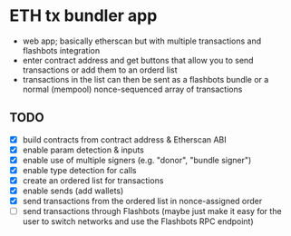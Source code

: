 # ETH tx bundler app

* web app; basically etherscan but with multiple transactions and flashbots integration
* enter contract address and get buttons that allow you to send transactions or add them to an orderd list
* transactions in the list can then be sent as a flashbots bundle or a normal (mempool) nonce-sequenced array of transactions

## TODO

* [x] build contracts from contract address & Etherscan ABI
* [x] enable param detection & inputs
* [x] enable use of multiple signers (e.g. "donor", "bundle signer")
* [x] enable type detection for calls
* [x] create an ordered list for transactions
* [x] enable sends (add wallets)
* [x] send transactions from the ordered list in nonce-assigned order
* [ ] send transactions through Flashbots (maybe just make it easy for the user to switch networks and use the Flashbots RPC endpoint)
